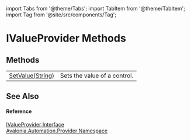 import Tabs from '@theme/Tabs'; 
import TabItem from '@theme/TabItem'; 
import Tag from '@site/src/components/Tag'; 

# IValueProvider Methods




## Methods
<table>
<tr>
<td><a href="M_Avalonia_Automation_Provider_IValueProvider_SetValue">SetValue(String)</a></td>
<td>Sets the value of a control.</td>
</tr>
</table>

## See Also


#### Reference
<a href="T_Avalonia_Automation_Provider_IValueProvider">IValueProvider Interface</a>  
<a href="N_Avalonia_Automation_Provider">Avalonia.Automation.Provider Namespace</a>  
